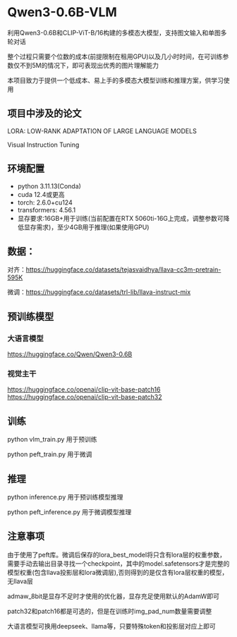 # Qwen3-0.6B-VLM
利用Qwen3-0.6B和CLIP-ViT-B/16构建的多模态大模型，支持图文输入和单图多轮对话

整个过程只需要个位数的成本(前提限制在租用GPU)以及几小时时间，在可训练参数仅不到5M的情况下，即可表现出优秀的图片理解能力

本项目致力于提供一个低成本、易上手的多模态大模型训练和推理方案，供学习使用

## 项目中涉及的论文
LORA: LOW-RANK ADAPTATION OF LARGE LANGUAGE MODELS

Visual Instruction Tuning

## 环境配置
- python 3.11.13(Conda)
- cuda 12.4或更高
- torch: 2.6.0+cu124
- transformers: 4.56.1 
- 显存要求:16GB+用于训练(当前配置在RTX 5060ti-16G上完成，调整参数可降低显存需求)，至少4GB用于推理(如果使用GPU)

## 数据：

对齐：https://huggingface.co/datasets/tejasvaidhya/llava-cc3m-pretrain-595K

微调：https://huggingface.co/datasets/trl-lib/llava-instruct-mix
## 预训练模型

### 大语言模型

https://huggingface.co/Qwen/Qwen3-0.6B

### 视觉主干
https://huggingface.co/openai/clip-vit-base-patch16
https://huggingface.co/openai/clip-vit-base-patch32

## 训练
python vlm_train.py 用于预训练

python peft_train.py 用于微调

## 推理
python inference.py 用于预训练模型推理

python peft_inference.py 用于微调模型推理

## 注意事项
由于使用了peft库。微调后保存的lora_best_model将只含有lora层的权重参数，需要手动去输出目录寻找一个checkpoint，其中的model.safetensors才是完整的模型权重(包含llava投影层和lora微调层),否则得到的是仅含有lora层权重的模型，无llava层

admaw_8bit是显存不足时才使用的优化器，显存充足使用默认的AdamW即可

patch32和patch16都是可选的，但是在训练时img_pad_num数量需要调整

大语言模型可换用deepseek、llama等，只要特殊token和投影层对应上即可
